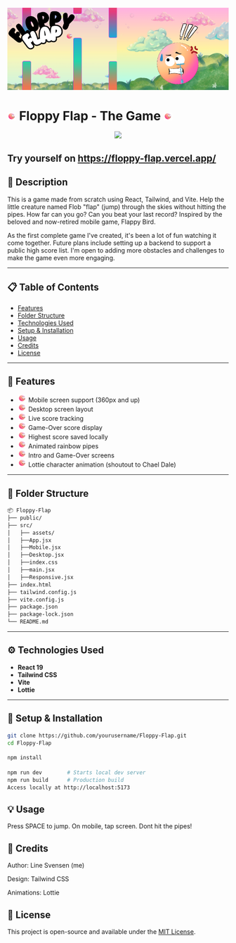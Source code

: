 <p align="center">
    <img src="src/assets/banner-ff.png" width="" />
</p>

# <img src="src/assets/small-icon-floppy-flap.png" width="20" /> Floppy Flap - The Game <img src="src/assets/small-icon-floppy-flap.png" width="20" />

<p align="center">
  <img src="src/assets/preview-floppy-flap.gif" width="300" />
</p>

## Try yourself on https://floppy-flap.vercel.app/

## 📖 Description

This is a game made from scratch using React, Tailwind, and Vite. Help the little creature named Flob "flap" (jump) through the skies without hitting the pipes. How far can you go? Can you beat your last record? Inspired by the beloved and now-retired mobile game, Flappy Bird.

As the first complete game I've created, it's been a lot of fun watching it come together. Future plans include setting up a backend to support a public high score list. I'm open to adding more obstacles and challenges to make the game even more engaging.

---

## 📋 Table of Contents

- [Features](#features)
- [Folder Structure](#folder-structure)
- [Technologies Used](#technologies-used)
- [Setup & Installation](#setup--installation)
- [Usage](#usage)
- [Credits](#credits)
- [License](#license)

---

## 🌟 Features

- <img src="src/assets/small-icon-floppy-flap.png" width="20" /> Mobile screen support (360px and up)
- <img src="src/assets/small-icon-floppy-flap.png" width="20" /> Desktop screen layout
- <img src="src/assets/small-icon-floppy-flap.png" width="20" /> Live score tracking
- <img src="src/assets/small-icon-floppy-flap.png" width="20" /> Game-Over score display
- <img src="src/assets/small-icon-floppy-flap.png" width="20" /> Highest score saved locally
- <img src="src/assets/small-icon-floppy-flap.png" width="20" /> Animated rainbow pipes
- <img src="src/assets/small-icon-floppy-flap.png" width="20" /> Intro and Game-Over screens
- <img src="src/assets/small-icon-floppy-flap.png" width="20" /> Lottie character animation (shoutout to Chael Dale)

---

## 📁 Folder Structure

```bash
📦 Floppy-Flap
├── public/
├── src/
│   ├── assets/
│   ├──App.jsx
│   ├──Mobile.jsx
│   ├──Desktop.jsx
│   ├──index.css
│   ├──main.jsx
│   ├──Responsive.jsx
├── index.html
├── tailwind.config.js
├── vite.config.js
├── package.json
├── package-lock.json
└── README.md
```

---

## ⚙️ Technologies Used

- **React 19**
- **Tailwind CSS**
- **Vite**
- **Lottie**

---

## 🚀 Setup & Installation

```bash
git clone https://github.com/yourusername/Floppy-Flap.git
cd Floppy-Flap

npm install

npm run dev        # Starts local dev server
npm run build      # Production build
Access locally at http://localhost:5173
```

## 💡 Usage

Press SPACE to jump. On mobile, tap screen. Dont hit the pipes!

## 🙌 Credits

Author: Line Svensen (me)

Design: Tailwind CSS

Animations: Lottie

## 📄 License

This project is open-source and available under the [MIT License](LICENSE).
